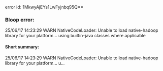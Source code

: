 error id: 1MkwyAjEYs1LwFyjnbq95Q==
### Bloop error:

25/06/17 14:23:29 WARN NativeCodeLoader: Unable to load native-hadoop library for your platform... using builtin-java classes where applicable
#### Short summary: 

25/06/17 14:23:29 WARN NativeCodeLoader: Unable to load native-hadoop library for your platform... u...